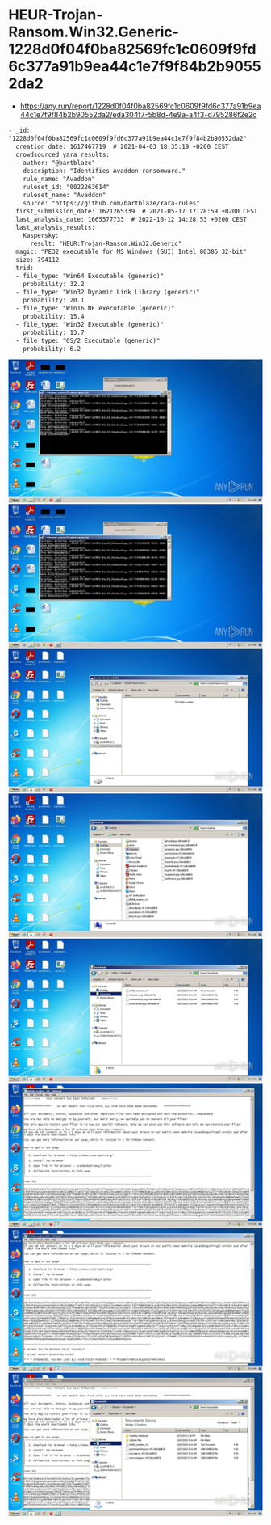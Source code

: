 # HEUR-Trojan-Ransom.Win32.Generic-1228d0f04f0ba82569fc1c0609f9fd6c377a91b9ea44c1e7f9f84b2b90552da2

- https://any.run/report/1228d0f04f0ba82569fc1c0609f9fd6c377a91b9ea44c1e7f9f84b2b90552da2/eda304f7-5b8d-4e9a-a4f3-d795286f2e2c

```
- _id: "1228d0f04f0ba82569fc1c0609f9fd6c377a91b9ea44c1e7f9f84b2b90552da2"
  creation_date: 1617467719  # 2021-04-03 18:35:19 +0200 CEST
  crowdsourced_yara_results: 
  - author: "@bartblaze"
    description: "Identifies Avaddon ransomware."
    rule_name: "Avaddon"
    ruleset_id: "0022263614"
    ruleset_name: "Avaddon"
    source: "https://github.com/bartblaze/Yara-rules"
  first_submission_date: 1621265339  # 2021-05-17 17:28:59 +0200 CEST
  last_analysis_date: 1665577733  # 2022-10-12 14:28:53 +0200 CEST
  last_analysis_results: 
    Kaspersky: 
      result: "HEUR:Trojan-Ransom.Win32.Generic"
  magic: "PE32 executable for MS Windows (GUI) Intel 80386 32-bit"
  size: 794112
  trid: 
  - file_type: "Win64 Executable (generic)"
    probability: 32.2
  - file_type: "Win32 Dynamic Link Library (generic)"
    probability: 20.1
  - file_type: "Win16 NE executable (generic)"
    probability: 15.4
  - file_type: "Win32 Executable (generic)"
    probability: 13.7
  - file_type: "OS/2 Executable (generic)"
    probability: 6.2
```

![eda304f7-5b8d-4e9a-a4f3-d795286f2e2c-1.jpeg](eda304f7-5b8d-4e9a-a4f3-d795286f2e2c-1.jpeg)
![eda304f7-5b8d-4e9a-a4f3-d795286f2e2c-2.jpeg](eda304f7-5b8d-4e9a-a4f3-d795286f2e2c-2.jpeg)
![eda304f7-5b8d-4e9a-a4f3-d795286f2e2c-5.jpeg](eda304f7-5b8d-4e9a-a4f3-d795286f2e2c-5.jpeg)
![eda304f7-5b8d-4e9a-a4f3-d795286f2e2c-8.jpeg](eda304f7-5b8d-4e9a-a4f3-d795286f2e2c-8.jpeg)
![eda304f7-5b8d-4e9a-a4f3-d795286f2e2c-9.jpeg](eda304f7-5b8d-4e9a-a4f3-d795286f2e2c-9.jpeg)
![eda304f7-5b8d-4e9a-a4f3-d795286f2e2c-19.jpeg](eda304f7-5b8d-4e9a-a4f3-d795286f2e2c-19.jpeg)
![eda304f7-5b8d-4e9a-a4f3-d795286f2e2c-20.jpeg](eda304f7-5b8d-4e9a-a4f3-d795286f2e2c-20.jpeg)
![eda304f7-5b8d-4e9a-a4f3-d795286f2e2c-23.jpeg](eda304f7-5b8d-4e9a-a4f3-d795286f2e2c-23.jpeg)
